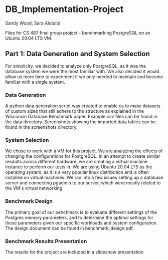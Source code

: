 # DB_Implementation-Project
Sandy Wood, Sara Alotaibi

Files for CS 487 final group project - benchmarking PostgreSQL on an Ubuntu 20.04 LTS VM.

## Part 1: Data Generation and System Selection

For simplicity, we decided to analyze only PostgreSQL, as it was the database system we were the most familiar with. We also decided it would allow us more time to experiment if we only needed to maintain and become familiar with a single system.

### Data Generation

A python data generation script was created to enable us to make datasets of custom sizes that still adhere to the structure as explained in the Wisconsin Database Benchmark paper. Example csv files can be found in the data directory. Screenshots showing the imported data tables can be found in the screenshots directory.

### System Selection

We chose to work with a VM for this project. We are analyzing the effects of changing the configurations for PostgreSQL. In an attempt to create similar resdults across different hardware, we are creating a virtual machine instance to perform our tests in. We are using Ubuntu 20.04 LTS as the operating system, as it is a very popular linux distribution and is often installed on virtual machines. We ran into a few issues setting up a database server and connecting pgadmin to our server, which were mostly related to the VM's virtual networking.

### Benchmark Design

The primary goal of our benchmark is to evaluate different settings of the Postgres memory parameters, and to determine the optimal settings for these parameters given our specific workloads and system configuration. The design document can be found in benchmark_design.pdf.

### Benchmark Results Presentation

The results for the project are included in a slideshow presentation
